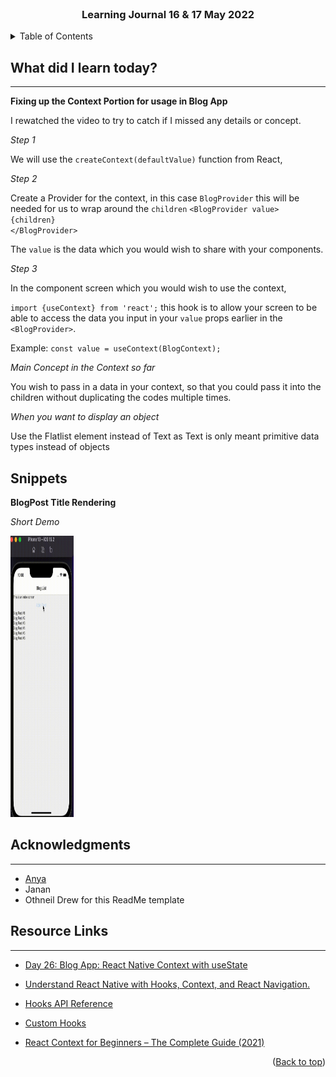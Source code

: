 <div id="top"></div>

<br />

<h3 align="center">Learning Journal 16 & 17 May 2022</h3>

<!-- TABLE OF CONTENTS -->
<details>
  <summary>Table of Contents</summary>
  <ul>
    <li><a href="#what-did-i-learn-today">What did I learn today?</a></li>
    <li><a href="#acknowledgments">Acknowledgments</a></li>
    <li><a href="#resource-links">Resource Links</a></li>
  </ul>
</details>

<!-- ABOUT THE PROJECT -->
## What did I learn today? ##
----
<!-- Type what you learnt here -->

**Fixing up the Context Portion for usage in Blog App**

I rewatched the video to try to catch if I missed any details or concept.

*Step 1*

We will use the `createContext(defaultValue)` function from React,

*Step 2*

Create a Provider for the context, in this case `BlogProvider` this will be needed for us to wrap around the `children`                                   ```<BlogProvider value>                                                       {children}                                                                            </BlogProvider>```

The `value` is the data which you would wish to share with your components.

*Step 3*

In the component screen which you would wish to use the context, 

`import {useContext} from 'react';` this hook is to allow your screen to be able to access the data you input in your `value` props earlier in the `<BlogProvider>`.

Example:
`const value = useContext(BlogContext);`

*Main Concept in the Context so far*

You wish to pass in a data in your context, so that you could pass it into the children without duplicating the codes multiple times. 

*When you want to display an object*

Use the Flatlist element instead of Text as Text is only meant primitive data types instead of objects 

## Snippets ##

**BlogPost Title Rendering**

*Short Demo*

<img src = './img/blogAdd.gif' width = '20%' height = '450' />

<!-- ACKNOWLEDGMENTS -->
## Acknowledgments ##
----
* [Anya](https://github.com/huanganya/react-native-starter)
* Janan
* Othneil Drew for this ReadMe template

<!-- Resource Links -->
## Resource Links ##
----

* [Day 26: Blog App: React Native Context with useState](https://docs.google.com/document/d/1obVGcsmgY1SHk4I15jZEN0x2vCZH6x1GlTUiUmHw-tY/edit#)

* [Understand React Native with Hooks, Context, and React Navigation.](https://nlbsg.udemy.com/course/the-complete-react-native-and-redux-course/learn/lecture/15706480#overview)

* [Hooks API Reference](https://reactjs.org/docs/hooks-reference.html)

* [Custom Hooks](https://reactjs.org/docs/hooks-custom.html)

* [React Context for Beginners – The Complete Guide (2021)](https://www.freecodecamp.org/news/react-context-for-beginners/#:~:text=React%20context%20caveats-,What%20is%20React%20context%3F,across%20our%20components%20more%20easily.)

<p align="right">(<a href="#top">Back to top</a>)</p>

